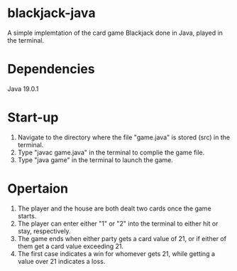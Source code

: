 # blackjack-java
A simple implemtation of the card game Blackjack done in Java, played in the terminal.

# Dependencies
Java 19.0.1

# Start-up
1. Navigate to the directory where the file "game.java" is stored (src) in the terminal.
2. Type "javac game.java" in the terminal to complie the game file.
3. Type "java game" in the terminal to launch the game.

# Opertaion
1. The player and the house are both dealt two cards once the game starts.
2. The player can enter either "1" or "2" into the terminal to either hit or stay, respectively.
3. The game ends when either party gets a card value of 21, or if either of them get a card value exceeding 21.
4. The first case indicates a win for whomever gets 21, while getting a value over 21 indicates a loss.

